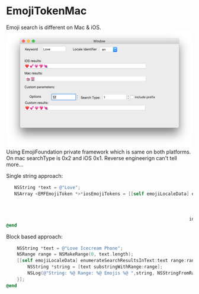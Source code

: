 # EmojiTokenMac
Emoji search is different on Mac & iOS. 
 ![](https://raw.githubusercontent.com/xhruso00/EmojiTokenMac/master/screenshot.png)
 Using EmojiFoundation private framework which is same on both platforms.
 On mac searchType is 0x2 and iOS 0x1. Reverse engineerign can't tell more...

Single string approach:
```objective-c
   NSString *text = @"Love";
   NSArray <EMFEmojiToken *>*iosEmojiTokens = [[self emojiLocaleData] emojiTokensForText:text
                                                                          phoneticReading:nil
                                                                                  options:0x11
                                                                               searchType:0x1
                                                                     includePrefixMatches:NO];
@end
```

Block based approach:
```objective-c
    NSString *text = @"Love Icecream Phone";
    NSRange range = NSMakeRange(0, text.length);
    [[self emojiLocaleData] enumerateSearchResultsInText:text range:range options:0x11 searchType:0x2 usingBlock:^(NSArray *tokens, NSRange range, BOOL *stop){
        NSString *string = [text substringWithRange:range];
        NSLog(@"String: %@ Range: %@ Emojis %@ ",string, NSStringFromRange(range), [self stringFromTokenEmojiArray:tokens]);
    }];
@end
```
